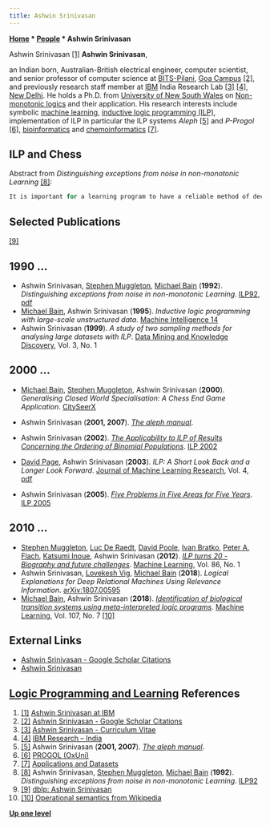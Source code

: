 ```yaml
---
title: Ashwin Srinivasan
---
```

**[Home](Home "Home") * [People](People "People") * Ashwin Srinivasan**

[](http://www.cse.iitd.ernet.in/~ashwin/) Ashwin Srinivasan <a id="cite-note-1" href="#cite-ref-1">[1]</a>
**Ashwin Srinivasan**,

an Indian born, Australian-British electrical engineer, computer scientist, and senior professor of computer science at [BITS-Pilani](https://en.wikipedia.org/wiki/Birla_Institute_of_Technology_and_Science,_Pilani), [Goa Campus](https://en.wikipedia.org/wiki/Birla_Institute_of_Technology_and_Science,_Pilani_%E2%80%93_Goa_Campus) <a id="cite-note-2" href="#cite-ref-2">[2]</a>, and previously research staff member at [IBM](index.php?title=IBM&action=edit&redlink=1 "IBM (page does not exist)") India Research Lab <a id="cite-note-3" href="#cite-ref-3">[3]</a> <a id="cite-note-4" href="#cite-ref-4">[4]</a>, [New Delhi](https://en.wikipedia.org/wiki/New_Delhi).
He holds a Ph.D. from [University of New South Wales](https://en.wikipedia.org/wiki/University_of_New_South_Wales) on [Non-monotonic logics](https://en.wikipedia.org/wiki/Non-monotonic_logic) and their application.
His research interests include symbolic [machine learning](Learning "Learning"), [inductive logic programming (ILP)](https://en.wikipedia.org/wiki/Inductive_logic_programming), implementation of ILP in particular the ILP systems *Aleph* <a id="cite-note-5" href="#cite-ref-5">[5]</a> and *P-Progol* <a id="cite-note-6" href="#cite-ref-6">[6]</a>, [bioinformatics](https://en.wikipedia.org/wiki/Bioinformatics) and [chemoinformatics](https://en.wikipedia.org/wiki/Cheminformatics) <a id="cite-note-7" href="#cite-ref-7">[7]</a>.

## ILP and Chess

Abstract from *Distinguishing exceptions from noise in non-monotonic Learning* <a id="cite-note-8" href="#cite-ref-8">[8]</a>:

```C++
It is important for a learning program to have a reliable method of deciding whether to treat errors as noise or to include them as exceptions within a growing first-order theory. We explore the use of an information-theoretic measure to decide this problem within the non-monotonic learning framework defined by Closed-World-Specialisation. The approach adopted uses a model that consists of a reference Turing machine which accepts an encoding of a theory and proofs on its input tape and generates the observed data on the output tape. Within this model, the theory is said to `compress' data if the length of the input tape is shorter than that of the output tape. Data found to be incompressible are deemed to be `noise'. We use this feature to implement a compression-guided specialisation procedure that searches for the best-fitting theory for the data (that is, the one with the shortest input tape length). The approach is empirically evaluated on the standard Inductive Logic Programming problem of learning classification rules for the [KRK](KRK "KRK") chess endgame. 

```

## Selected Publications

<a id="cite-note-9" href="#cite-ref-9">[9]</a>

## 1990 ...

- Ashwin Srinivasan, [Stephen Muggleton](Stephen_Muggleton "Stephen Muggleton"), [Michael Bain](Michael_Bain "Michael Bain") (**1992**). *Distinguishing exceptions from noise in non-monotonic Learning*. [ILP92](http://www.cs.york.ac.uk/ILP-events/ILP-1992/), [pdf](https://pdfs.semanticscholar.org/fd37/06021c2230104a6f89cc93b341b7896e26bb.pdf)
- [Michael Bain](Michael_Bain "Michael Bain"), Ashwin Srinivasan (**1995**). *Inductive logic programming with large-scale unstructured data*. [Machine Intelligence 14](http://www.doc.ic.ac.uk/~shm/MI/mi14.html)
- Ashwin Srinivasan (**1999**). *A study of two sampling methods for analysing large datasets with ILP*. [Data Mining and Knowledge Discovery](http://www.springerlink.com/content/100254/?MUD=MP), Vol. 3, No. 1

## 2000 ...

- [Michael Bain](Michael_Bain "Michael Bain"), [Stephen Muggleton](Stephen_Muggleton "Stephen Muggleton"), Ashwin Srinivasan (**2000**). *Generalising Closed World Specialisation: A Chess End Game Application*. [CitySeerX](http://citeseerx.ist.psu.edu/viewdoc/summary?doi=10.1.1.24.3499)

- Ashwin Srinivasan (**2001, 2007**). *[The aleph manual](https://www.cs.ox.ac.uk/activities/programinduction/Aleph/aleph.html)*.

- Ashwin Srinivasan (**2002**). *[The Applicability to ILP of Results Concerning the Ordering of Binomial Populations](https://link.springer.com/chapter/10.1007/3-540-36468-4_16)*. [ILP 2002](https://dblp.uni-trier.de/db/conf/ilp/ilp2002.html)

- [David Page](https://dblp.uni-trier.de/pers/hd/p/Page:David), Ashwin Srinivasan (**2003**). *ILP: A Short Look Back and a Longer Look Forward*. [Journal of Machine Learning Research](https://en.wikipedia.org/wiki/Journal_of_Machine_Learning_Research), Vol. 4, [pdf](http://www.jmlr.org/papers/volume4/page03a/page03a.pdf)

- Ashwin Srinivasan (**2005**). *[Five Problems in Five Areas for Five Years](https://link.springer.com/chapter/10.1007/11536314_28)*. [ILP 2005](https://dblp.uni-trier.de/db/conf/ilp/ilp2005.html)

## 2010 ...

- [Stephen Muggleton](Stephen_Muggleton "Stephen Muggleton"), [Luc De Raedt](Mathematician#LDRaedt "Mathematician"), [David Poole](Mathematician#DPoole "Mathematician"), [Ivan Bratko](Ivan_Bratko "Ivan Bratko"), [Peter A. Flach](https://en.wikipedia.org/wiki/Peter_Flach), [Katsumi Inoue](http://research.nii.ac.jp/~inoue/official/content_e.html), Ashwin Srinivasan (**2012**). *[ILP turns 20 - Biography and future challenges](https://link.springer.com/article/10.1007/s10994-011-5259-2)*. [Machine Learning](<https://en.wikipedia.org/wiki/Machine_Learning_(journal)>), Vol. 86, No. 1
- Ashwin Srinivasan, [Lovekesh Vig](index.php?title=Lovekesh_Vig&action=edit&redlink=1 "Lovekesh Vig (page does not exist)"), [Michael Bain](Michael_Bain "Michael Bain") (**2018**). *Logical Explanations for Deep Relational Machines Using Relevance Information*. [arXiv:1807.00595](https://arxiv.org/abs/1807.00595)
- [Michael Bain](Michael_Bain "Michael Bain"), Ashwin Srinivasan (**2018**). *[Identification of biological transition systems using meta-interpreted logic programs](https://link.springer.com/article/10.1007/s10994-018-5709-1)*. [Machine Learning](<https://en.wikipedia.org/wiki/Machine_Learning_(journal)>), Vol. 107, No. 7 <a id="cite-note-10" href="#cite-ref-10">[10]</a>

## External Links

- [Ashwin Srinivasan - Google Scholar Citations](https://scholar.google.com.au/citations?user=zpNTeogAAAAJ&hl=en)
- [Ashwin Srinivasan](http://www.cse.iitd.ernet.in/~ashwin/)

## [Logic Programming and Learning](http://www.cse.iitd.ernet.in/~ashwin/courses/lpl/index.html) References

1. <a id="cite-ref-1" href="#cite-note-1">[1]</a> [Ashwin Srinivasan at IBM](http://www.cse.iitd.ernet.in/~ashwin/)
1. <a id="cite-ref-2" href="#cite-note-2">[2]</a> [Ashwin Srinivasan - Google Scholar Citations](https://scholar.google.com.au/citations?user=zpNTeogAAAAJ&hl=en)
1. <a id="cite-ref-3" href="#cite-note-3">[3]</a> [Ashwin Srinivasan - Curriculum Vitae](http://www.cse.iitd.ernet.in/~ashwin/work/resume.html)
1. <a id="cite-ref-4" href="#cite-note-4">[4]</a> [IBM Research – India](http://www-07.ibm.com/in/research/)
1. <a id="cite-ref-5" href="#cite-note-5">[5]</a> Ashwin Srinivasan (**2001, 2007**). *[The aleph manual](https://www.cs.ox.ac.uk/activities/programinduction/Aleph/aleph.html)*.
1. <a id="cite-ref-6" href="#cite-note-6">[6]</a> [PROGOL (OxUni)](http://www-ai.ijs.si/~ilpnet/systems/progol.html)
1. <a id="cite-ref-7" href="#cite-note-7">[7]</a> [Applications and Datasets](http://www.cse.iitd.ernet.in/~ashwin/work/machlearn/ilp/applications.html)
1. <a id="cite-ref-8" href="#cite-note-8">[8]</a> Ashwin Srinivasan, [Stephen Muggleton](Stephen_Muggleton "Stephen Muggleton"), [Michael Bain](Michael_Bain "Michael Bain") (**1992**). *Distinguishing exceptions from noise in non-monotonic Learning*. [ILP92](http://www.cs.york.ac.uk/ILP-events/ILP-1992/)
1. <a id="cite-ref-9" href="#cite-note-9">[9]</a> [dblp: Ashwin Srinivasan](https://dblp.uni-trier.de/pers/hd/s/Srinivasan:Ashwin)
1. <a id="cite-ref-10" href="#cite-note-10">[10]</a> [Operational semantics from Wikipedia](https://en.wikipedia.org/wiki/Operational_semantics)

**[Up one level](Engines "Engines")**

